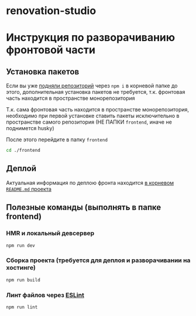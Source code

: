 # renovation-studio
# Инструкция по разворачиванию фронтовой части

## Установка пакетов

Если вы уже [подняли репозиторий](../README.md#подготовка-и-настройка-репозитория) через `npm i` в корневой папке до этого, дополнительная установка пакетов не требуется, т.к. фронтовая часть находится в пространстве монорепозитория

Т.к. сама фронтовая часть находится в пространстве монорепозитория, необходимо при первой установке ставить пакеты исключительно в пространстве самого репозитория (НЕ ПАПКИ `frontend`, иначе не поднимется husky)

После этого перейдите в папку `frontend`

```sh
cd ./frontend
```

## Деплой

Актуальная информация по деплою фронта находится [в корневом `README.md` проекта](../README.md#деплои-фронта)

## Полезные команды (выполнять в папке frontend)

### HMR и локальный девсервер

```sh
npm run dev
```

### Сборка проекта (требуется для деплоя и разворачивании на хостинге)

```sh
npm run build
```

### Линт файлов через [ESLint](https://eslint.org/)

```sh
npm run lint
```
